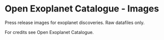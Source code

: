 Open Exoplanet Catalogue - Images
==============

Press release images for exoplanet discoveries. Raw datafiles only. 

For credits see Open Exoplanet Catalogue. 

